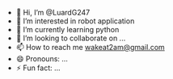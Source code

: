 - 👋 Hi, I’m @LuardG247
- 👀 I’m interested in robot application 
- 🌱 I’m currently learning python
- 💞️ I’m looking to collaborate on ...
- 📫 How to reach me wakeat2am@gmail.com
- 😄 Pronouns: ...
- ⚡ Fun fact: ...

<!---
LuardG247/LuardG247 is a ✨ special ✨ repository because its `README.md` (this file) appears on your GitHub profile.
You can click the Preview link to take a look at your changes.
--->
